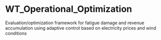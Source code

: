 # WT_Operational_Optimization
Evaluation/optimization framework for fatigue damage and revenue accumulation using adaptive control based on electricity prices and wind conditions
